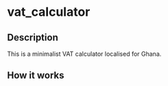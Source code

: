 # vat_calculator

## Description
This is a minimalist VAT calculator localised for Ghana. 

## How it works
